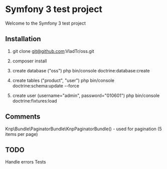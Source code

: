 Symfony 3 test project
========================

Welcome to the Symfony 3 test project


Installation
--------------
1. git clone git@github.com:VladTr/oss.git

2. composer install

3. create database ("oss")
 php bin/console doctrine:database:create
 
4. create tables ("product", "user")
php bin/console doctrine:schema:update --force

5. create user (username="admin", password="010601")
php bin/console doctrine:fixtures:load

**Comments**
--------------
Knp\Bundle\PaginatorBundle\KnpPaginatorBundle() - used for pagination
(5 items per page)

TODO
--------------
Handle errors
Tests
